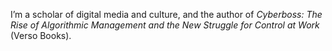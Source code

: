 I’m a scholar of digital media and culture, and the author of *Cyberboss: The Rise of Algorithmic Management and the New Struggle for Control at Work* (Verso Books).